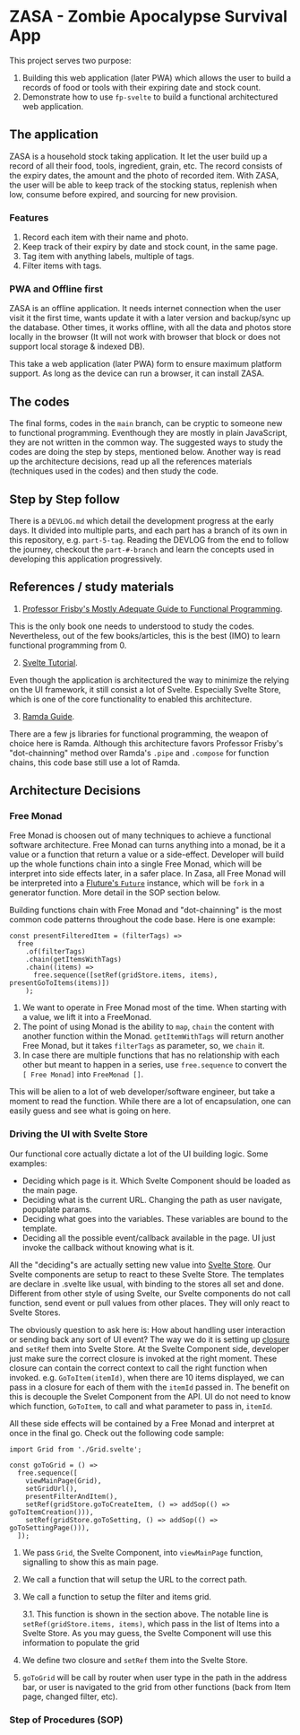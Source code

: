 # ZASA - Zombie Apocalypse Survival App

This project serves two purpose:

1. Building this web application (later PWA) which allows the user to build a records of food or tools with their expiring date and stock count.
2. Demonstrate how to use `fp-svelte` to build a functional architectured web application.

## The application

ZASA is a household stock taking application. It let the user build up a record of all their food, tools, ingredient, grain, etc. The record consists of the expiry dates, the amount and the photo of recorded item. With ZASA, the user will be able to keep track of the stocking status, replenish when low, consume before expired, and sourcing for new provision.

### Features

1. Record each item with their name and photo.
2. Keep track of their expiry by date and stock count, in the same page.
3. Tag item with anything labels, multiple of tags.
4. Filter items with tags.

### PWA and Offline first

ZASA is an offline application. It needs internet connection when the user visit it the first time, wants update it with a later version and backup/sync up the database. Other times, it works offline, with all the data and photos store locally in the browser (It will not work with browser that block or does not support local storage & indexed DB).

This take a web application (later PWA) form to ensure maximum platform support. As long as the device can run a browser, it can install ZASA.

## The codes

The final forms, codes in the `main` branch, can be cryptic to someone new to functional programming. Eventhough they are mostly in plain JavaScript, they are not written in the common way. The suggested ways to study the codes are doing the step by steps, mentioned below. Another way is read up the architecture decisions, read up all the references materials (techniques used in the codes) and then study the code.

## Step by Step follow

There is a `DEVLOG.md` which detail the development progress at the early days. It divided into multiple parts, and each part has a branch of its own in this repository, e.g. `part-5-tag`. Reading the DEVLOG from the end to follow the journey, checkout the `part-#-branch` and learn the concepts used in developing this application progressively.

## References / study materials

1. [Professor Frisby's Mostly Adequate Guide to Functional Programming](https://mostly-adequate.gitbook.io/mostly-adequate-guide/).

This is the only book one needs to understood to study the codes. Nevertheless, out of the few books/articles, this is the best (IMO) to learn functional programming from 0.

2. [Svelte Tutorial](https://svelte.dev/tutorial/basics).

Even though the application is architectured the way to minimize the relying on the UI framework, it still consist a lot of Svelte. Especially Svelte Store, which is one of the core functionality to enabled this architecture.

3. [Ramda Guide](https://randycoulman.com/blog/categories/thinking-in-ramda/).

There are a few js libraries for functional programming, the weapon of choice here is Ramda. Although this architecture favors Professor Frisby's "dot-chainning" method over Ramda's `.pipe` and `.compose` for function chains, this code base still use a lot of Ramda.

## Architecture Decisions

### Free Monad

Free Monad is choosen out of many techniques to achieve a functional software architecture. Free Monad can turns anything into a monad, be it a value or a function that return a value or a side-effect. Developer will build up the whole functions chain into a single Free Monad, which will be interpret into side effects later, in a safer place. In Zasa, all Free Monad will be interpreted into a [Fluture's `Future`](https://github.com/fluture-js/Fluture) instance, which will be `fork` in a generator function. More detail in the SOP section below.

Building functions chain with Free Monad and "dot-chainning" is the most common code patterns throughout the code base. Here is one example:

```'js'
const presentFilteredItem = (filterTags) =>
  free
    .of(filterTags)
    .chain(getItemsWithTags)
    .chain((items) =>
      free.sequence([setRef(gridStore.items, items), presentGoToItems(items)])
    );
```

1. We want to operate in Free Monad most of the time. When starting with a value, we lift it into a FreeMonad.
2. The point of using Monad is the ability to `map`, `chain` the content with another function within the Monad. `getItemWithTags` will return another Free Monad, but it takes `filterTags` as parameter, so, we `chain` it.
3. In case there are multiple functions that has no relationship with each other but meant to happen in a series, use `free.sequence` to convert the `[ Free Monad]` into `FreeMonad []`.

This will be alien to a lot of web developer/software engineer, but take a moment to read the function. While there are a lot of encapsulation, one can easily guess and see what is going on here.

### Driving the UI with Svelte Store

Our functional core actually dictate a lot of the UI building logic. Some examples:

- Deciding which page is it. Which Svelte Component should be loaded as the main page.
- Deciding what is the current URL. Changing the path as user navigate, popuplate params.
- Deciding what goes into the variables. These variables are bound to the template.
- Deciding all the possible event/callback available in the page. UI just invoke the callback without knowing what is it.

All the "deciding"s are actually setting new value into [Svelte Store](https://svelte.dev/tutorial/writable-stores). Our Svelte components are setup to react to these Svelte Store. The templates are declare in .svelte like usual, with binding to the stores all set and done. Different from other style of using Svelte, our Svelte components do not call function, send event or pull values from other places. They will only react to Svelte Stores.

The obviously question to ask here is: How about handling user interaction or sending back any sort of UI event? The way we do it is setting up [closure](https://developer.mozilla.org/en-US/docs/Web/JavaScript/Closures) and `setRef` them into Svelte Store. At the Svelte Component side, developer just make sure the correct closure is invoked at the right moment. These closure can contain the correct context to call the right function when invoked. e.g. `GoToItem(itemId)`, when there are 10 items displayed, we can pass in a closure for each of them with the `itemId` passed in. The benefit on this is decouple the Svelet Component from the API. UI do not need to know which function, `GoToItem`, to call and what parameter to pass in, `itemId`.

All these side effects will be contained by a Free Monad and interpret at once in the final go. Check out the following code sample:

```'js'
import Grid from './Grid.svelte';

const goToGrid = () =>
  free.sequence([
    viewMainPage(Grid),
    setGridUrl(),
    presentFilterAndItem(),
    setRef(gridStore.goToCreateItem, () => addSop(() => goToItemCreation())),
    setRef(gridStore.goToSetting, () => addSop(() => goToSettingPage())),
  ]);
```

1. We pass `Grid`, the Svelte Component, into `viewMainPage` function, signalling to show this as main page.
2. We call a function that will setup the URL to the correct path.
3. We call a function to setup the filter and items grid.

   3.1. This function is shown in the section above. The notable line is `setRef(gridStore.items, items)`, which pass in the list of Items into a Svelte Store. As you may guess, the Svelte Component will use this information to populate the grid

4. We define two closure and `setRef` them into the Svelte Store.
5. `goToGrid` will be call by router when user type in the path in the address bar, or user is navigated to the grid from other functions (back from Item page, changed filter, etc).

### Step of Procedures (SOP)
